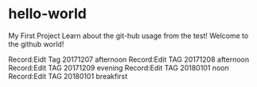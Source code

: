 # hello-world
My First Project
Learn about the git-hub usage from the test!
Welcome to the github world!

Record:Eidt Tag 20171207 afternoon
Record:Edit TAG 20171208 afternoon
Record:Edit TAG 20171209 evening
Record:Edit TAG 20180101 noon
Record:Edit TAG 20180101 breakfirst

